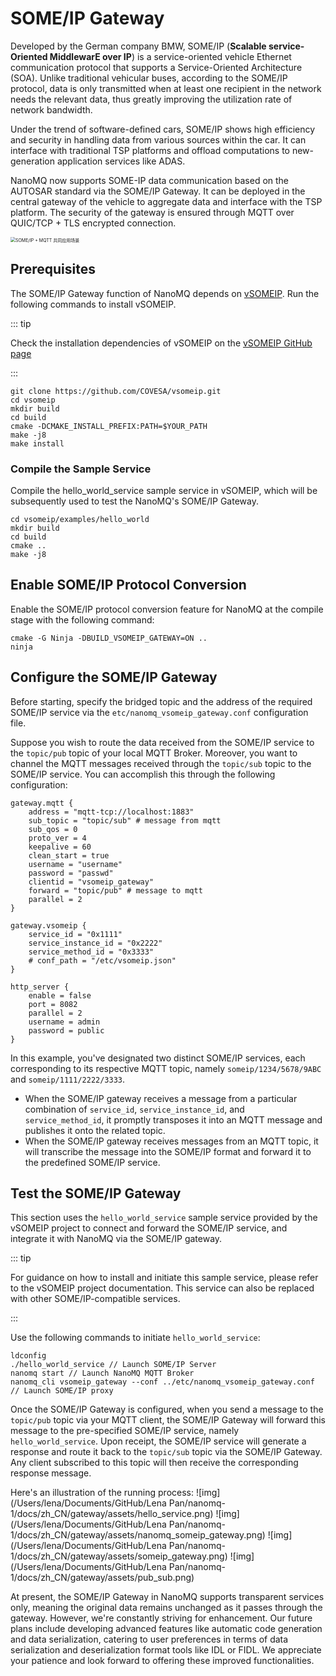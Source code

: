 # SOME/IP Gateway

Developed by the German company BMW, SOME/IP (**Scalable service-Oriented MiddlewarE over IP**) is a service-oriented vehicle Ethernet communication protocol that supports a Service-Oriented Architecture (SOA). Unlike traditional vehicular buses, according to the SOME/IP protocol, data is only transmitted when at least one recipient in the network needs the relevant data, thus greatly improving the utilization rate of network bandwidth.

Under the trend of software-defined cars, SOME/IP shows high efficiency and security in handling data from various sources within the car. It can interface with traditional TSP platforms and offload computations to new-generation application services like ADAS.

NanoMQ now supports SOME-IP data communication based on the AUTOSAR standard via the SOME/IP Gateway. It can be deployed in the central gateway of the vehicle to aggregate data and interface with the TSP platform. The security of the gateway is ensured through MQTT over QUIC/TCP + TLS encrypted connection.

<img src="/Users/lena/Documents/GitHub/Lena Pan/nanomq-1/docs/zh_CN/gateway/assets/someip-solution.png" alt="SOME/IP + MQTT 共同应用场景" style="zoom:50%;" />

## Prerequisites

The SOME/IP Gateway function of NanoMQ depends on [vSOMEIP](https://github.com/COVESA/vsomeip). Run the following commands to install vSOMEIP.

::: tip

Check the installation dependencies of vSOMEIP on the [vSOMEIP GitHub page](https://github.com/COVESA/vsomeip)

:::

```shell
git clone https://github.com/COVESA/vsomeip.git
cd vsomeip
mkdir build
cd build
cmake -DCMAKE_INSTALL_PREFIX:PATH=$YOUR_PATH
make -j8
make install
```

### Compile the Sample Service

Compile the hello_world_service sample service in vSOMEIP, which will be subsequently used to test the NanoMQ's SOME/IP Gateway.

```shell
cd vsomeip/examples/hello_world
mkdir build
cd build
cmake ..
make -j8
```

## Enable SOME/IP Protocol Conversion

Enable the SOME/IP protocol conversion feature for NanoMQ at the compile stage with the following command:

```shell
cmake -G Ninja -DBUILD_VSOMEIP_GATEWAY=ON ..
ninja
```

## Configure the SOME/IP Gateway

Before starting, specify the bridged topic and the address of the required SOME/IP service via the `etc/nanomq_vsomeip_gateway.conf` configuration file.

Suppose you wish to route the data received from the SOME/IP service to the `topic/pub` topic of your local MQTT Broker. Moreover, you want to channel the MQTT messages received through the `topic/sub` topic to the SOME/IP service. You can accomplish this through the following configuration:

```apacheconf
gateway.mqtt {
    address = "mqtt-tcp://localhost:1883"
    sub_topic = "topic/sub" # message from mqtt
    sub_qos = 0
    proto_ver = 4
    keepalive = 60
    clean_start = true
    username = "username"
    password = "passwd"
    clientid = "vsomeip_gateway"
    forward = "topic/pub" # message to mqtt
    parallel = 2
}

gateway.vsomeip {
    service_id = "0x1111"
    service_instance_id = "0x2222"
    service_method_id = "0x3333"
    # conf_path = "/etc/vsomeip.json"
}

http_server {
	enable = false
	port = 8082
	parallel = 2
	username = admin
	password = public
}
```

In this example, you've designated two distinct SOME/IP services, each corresponding to its respective MQTT topic, namely `someip/1234/5678/9ABC` and `someip/1111/2222/3333`.

- When the SOME/IP gateway receives a message from a particular combination of `service_id`, `service_instance_id`, and `service_method_id`, it promptly transposes it into an MQTT message and publishes it onto the related topic.
- When the SOME/IP gateway receives messages from an MQTT topic, it will transcribe the message into the SOME/IP format and forward it to the predefined SOME/IP service.

## Test the SOME/IP Gateway

This section uses the `hello_world_service` sample service provided by the vSOMEIP project to connect and forward the SOME/IP service, and integrate it with NanoMQ via the SOME/IP gateway.

::: tip

For guidance on how to install and initiate this sample service, please refer to the vSOMEIP project documentation. This service can also be replaced with other SOME/IP-compatible services.

:::

Use the following commands to initiate `hello_world_service`:

``` shell
ldconfig
./hello_world_service // Launch SOME/IP Server
nanomq start // Launch NanoMQ MQTT Broker
nanomq_cli vsomeip_gateway --conf ../etc/nanomq_vsomeip_gateway.conf // Launch SOME/IP proxy
```

Once the SOME/IP Gateway is configured, when you send a message to the `topic/pub` topic via your MQTT client, the SOME/IP Gateway will forward this message to the pre-specified SOME/IP service, namely `hello_world_service`. Upon receipt, the SOME/IP service will generate a response and route it back to the `topic/sub` topic via the SOME/IP Gateway. Any client subscribed to this topic will then receive the corresponding response message.

Here's an illustration of the running process:
![img](/Users/lena/Documents/GitHub/Lena Pan/nanomq-1/docs/zh_CN/gateway/assets/hello_service.png)
![img](/Users/lena/Documents/GitHub/Lena Pan/nanomq-1/docs/zh_CN/gateway/assets/nanomq_someip_gateway.png)
![img](/Users/lena/Documents/GitHub/Lena Pan/nanomq-1/docs/zh_CN/gateway/assets/someip_gateway.png)
![img](/Users/lena/Documents/GitHub/Lena Pan/nanomq-1/docs/zh_CN/gateway/assets/pub_sub.png)

At present, the SOME/IP Gateway in NanoMQ supports transparent services only, meaning the original data remains unchanged as it passes through the gateway. However, we're constantly striving for enhancement. Our future plans include developing advanced features like automatic code generation and data serialization, catering to user preferences in terms of data serialization and deserialization format tools like IDL or FIDL. We appreciate your patience and look forward to offering these improved functionalities.

